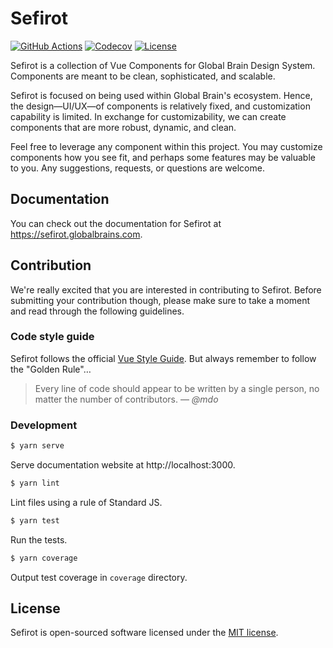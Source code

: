 # Sefirot

[![GitHub Actions](https://github.com/globalbrain/sefirot/workflows/Test/badge.svg)](https://github.com/globalbrain/sefirot/actions)
[![Codecov](https://codecov.io/gh/globalbrain/sefirot/branch/master/graph/badge.svg)](https://codecov.io/gh/globalbrain/sefirot)
[![License](https://img.shields.io/npm/l/@globalbrain/sefirot.svg)](https://github.com/globalbrain/sefirot/blob/master/LICENSE.md)

Sefirot is a collection of Vue Components for Global Brain Design System. Components are meant to be clean, sophisticated, and scalable.

Sefirot is focused on being used within Global Brain's ecosystem. Hence, the design—UI/UX—of components is relatively fixed, and customization capability is limited. In exchange for customizability, we can create components that are more robust, dynamic, and clean.

Feel free to leverage any component within this project. You may customize components how you see fit, and perhaps some features may be valuable to you. Any suggestions, requests, or questions are welcome.

## Documentation

You can check out the documentation for Sefirot at https://sefirot.globalbrains.com.

## Contribution

We're really excited that you are interested in contributing to Sefirot. Before submitting your contribution though, please make sure to take a moment and read through the following guidelines.

### Code style guide

Sefirot follows the official [Vue Style Guide](https://v3.vuejs.org/style-guide/). But always remember to follow the "Golden Rule"&hellip;

> Every line of code should appear to be written by a single person, no matter the number of contributors.
> &mdash; <cite>@mdo</cite>

### Development

```bash
$ yarn serve
```

Serve documentation website at http://localhost:3000.

```bash
$ yarn lint
```

Lint files using a rule of Standard JS.

```bash
$ yarn test
```

Run the tests.

```bash
$ yarn coverage
```

Output test coverage in `coverage` directory.

## License

Sefirot is open-sourced software licensed under the [MIT license](LICENSE.md).

